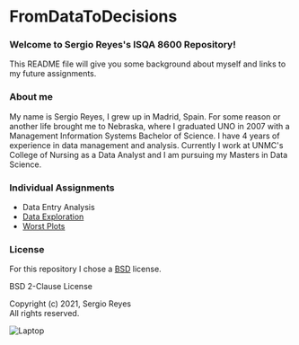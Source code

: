 # FromDataToDecisions
### Welcome to Sergio Reyes's ISQA 8600 Repository!

This README file will give you some background about myself and links to my future assignments.

### About me

My name is Sergio Reyes, I grew up in Madrid, Spain. For some reason or another life brought me to Nebraska, where I graduated UNO in 2007 with a Management Information Systems Bachelor of Science. I have 4 years of experience in data management and analysis. Currently I work at UNMC's College of Nursing as a Data Analyst and I am pursuing my Masters in Data Science.

### Individual Assignments

* Data Entry Analysis
* [Data Exploration](https://github.com/SergioReye5/FromDataToDecisions/blob/main/DataExploration/Submitted/DataExploration.md)
* [Worst Plots](https://github.com/SergioReye5/FromDataToDecisions/blob/main/Worst%20Plots/Submitted/Worst%20Plot.Rmd)


### License

For this repository I chose a [BSD](https://choosealicense.com/licenses/bsd-2-clause/) license.

BSD 2-Clause License

Copyright (c) 2021, Sergio Reyes  
All rights reserved.

![Laptop](https://cdn.pixabay.com/photo/2014/07/30/22/53/notebook-405755_960_720.jpg)
